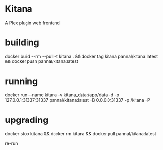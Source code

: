 # Kitana
A Plex plugin web frontend

# building
docker build --rm --pull -t kitana . && docker tag kitana pannal/kitana:latest && docker push pannal/kitana:latest

# running
docker run --name kitana -v kitana_data:/app/data -d -p 127.0.0.1:31337:31337 pannal/kitana:latest -B 0.0.0.0:31337 -p /kitana -P

# upgrading
docker stop kitana && docker rm kitana && docker pull pannal/kitana:latest

re-run
